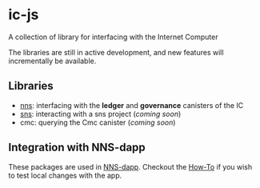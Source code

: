 # ic-js

A collection of library for interfacing with the Internet Computer

The libraries are still in active development, and new features will incrementally be available.

## Libraries

- [nns](/packages/nns): interfacing with the **ledger** and **governance** canisters of the IC
- [sns](/packages/sns): interacting with a sns project (_coming soon_)
- cmc: querying the Cmc canister (_coming soon_)

## Integration with NNS-dapp

These packages are used in [NNS-dapp](https://github.com/dfinity/nns-dapp/). Checkout the [How-To](/HOWTO.md) if you wish to test local changes with the app.
